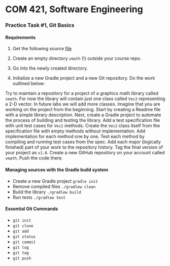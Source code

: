 # COM 421, Software Engineering
### Practice Task #1, Git Basics

#### Requirements

1. Get the following source [file](https://gist.github.com/toksaitov/51441df88c9de21585c28a6e1f0ce8a8)

2. Create an empty directory `vmath` (!) outside your course repo.

3. Go into the newly created directory.

4. Initialize a new Gradle project and a new Git repository. Do the work
 outlined below:

Try to maintain a repository for a project of a graphics math library called `vmath`. For now the library will contain just one class called `Vec2` representing a 2-D vector. In future labs we will add more classes. Imagine that you are working on the project from the beginning. Start by creating a Readme file with a simple library description. Next, create a Gradle project to automate the process of building and testing the library. Add a test specification file with unit test cases for `Vec2` methods. Create the `Vec2` class itself from the specification file with empty methods without implementation. Add implementation for each method one by one. Test each method by compiling and running test cases from the spec. Add each major (logically finished) part of your work to the repository history. Tag the final version of your project as `v1.0`. Create a new GitHub repository on your account called `vmath`. Push the code there.

#### Managing sources with the Gradle build system

* Create a new Gradle project `gradle init`
* Remove compiled files `./gradlew clean`
* Build the library `./gradlew build`
* Run tests `./gradlew test`

#### Essential Git Commands

* `git init`
* `git clone`
* `git add`
* `git status`
* `git commit`
* `git log`
* `git tag`
* `git push`
